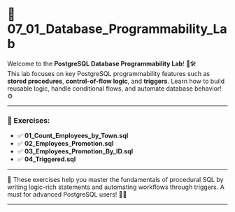 # 🧩 07_01_Database_Programmability_Lab

Welcome to the **PostgreSQL Database Programmability Lab**! 🧠🛠️  
This lab focuses on key PostgreSQL programmability features such as **stored procedures**, **control-of-flow logic**, and **triggers**. Learn how to build reusable logic, handle conditional flows, and automate database behavior! ⚙️

---

### 📝 Exercises:

- ✅ **01_Count_Employees_by_Town.sql**
- ✅ **02_Employees_Promotion.sql**
- ✅ **03_Employees_Promotion_By_ID.sql**
- ✅ **04_Triggered.sql**

---

🧠 These exercises help you master the fundamentals of procedural SQL by writing logic-rich statements and automating workflows through triggers. A must for advanced PostgreSQL users! 🚀💡

---
